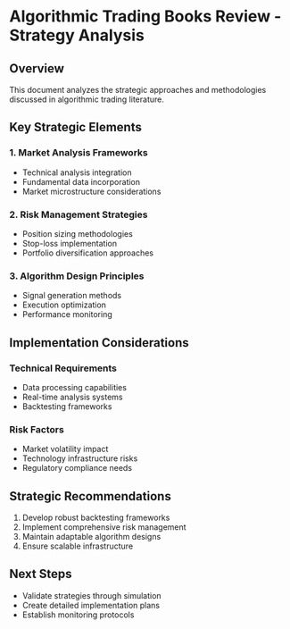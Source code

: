 # Algorithmic Trading Books Review - Strategy Analysis

## Overview
This document analyzes the strategic approaches and methodologies discussed in algorithmic trading literature.

## Key Strategic Elements

### 1. Market Analysis Frameworks
- Technical analysis integration
- Fundamental data incorporation
- Market microstructure considerations

### 2. Risk Management Strategies
- Position sizing methodologies
- Stop-loss implementation
- Portfolio diversification approaches

### 3. Algorithm Design Principles
- Signal generation methods
- Execution optimization
- Performance monitoring

## Implementation Considerations

### Technical Requirements
- Data processing capabilities
- Real-time analysis systems
- Backtesting frameworks

### Risk Factors
- Market volatility impact
- Technology infrastructure risks
- Regulatory compliance needs

## Strategic Recommendations

1. Develop robust backtesting frameworks
2. Implement comprehensive risk management
3. Maintain adaptable algorithm designs
4. Ensure scalable infrastructure

## Next Steps
- Validate strategies through simulation
- Create detailed implementation plans
- Establish monitoring protocols